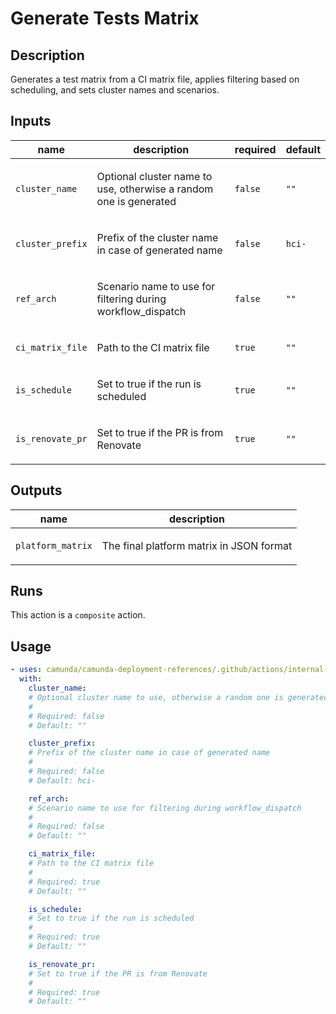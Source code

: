 # Generate Tests Matrix

## Description

Generates a test matrix from a CI matrix file, applies filtering based on scheduling, and sets cluster names and scenarios.


## Inputs

| name | description | required | default |
| --- | --- | --- | --- |
| `cluster_name` | <p>Optional cluster name to use, otherwise a random one is generated</p> | `false` | `""` |
| `cluster_prefix` | <p>Prefix of the cluster name in case of generated name</p> | `false` | `hci-` |
| `ref_arch` | <p>Scenario name to use for filtering during workflow_dispatch</p> | `false` | `""` |
| `ci_matrix_file` | <p>Path to the CI matrix file</p> | `true` | `""` |
| `is_schedule` | <p>Set to true if the run is scheduled</p> | `true` | `""` |
| `is_renovate_pr` | <p>Set to true if the PR is from Renovate</p> | `true` | `""` |


## Outputs

| name | description |
| --- | --- |
| `platform_matrix` | <p>The final platform matrix in JSON format</p> |


## Runs

This action is a `composite` action.

## Usage

```yaml
- uses: camunda/camunda-deployment-references/.github/actions/internal-tests-matrix@main
  with:
    cluster_name:
    # Optional cluster name to use, otherwise a random one is generated
    #
    # Required: false
    # Default: ""

    cluster_prefix:
    # Prefix of the cluster name in case of generated name
    #
    # Required: false
    # Default: hci-

    ref_arch:
    # Scenario name to use for filtering during workflow_dispatch
    #
    # Required: false
    # Default: ""

    ci_matrix_file:
    # Path to the CI matrix file
    #
    # Required: true
    # Default: ""

    is_schedule:
    # Set to true if the run is scheduled
    #
    # Required: true
    # Default: ""

    is_renovate_pr:
    # Set to true if the PR is from Renovate
    #
    # Required: true
    # Default: ""
```
